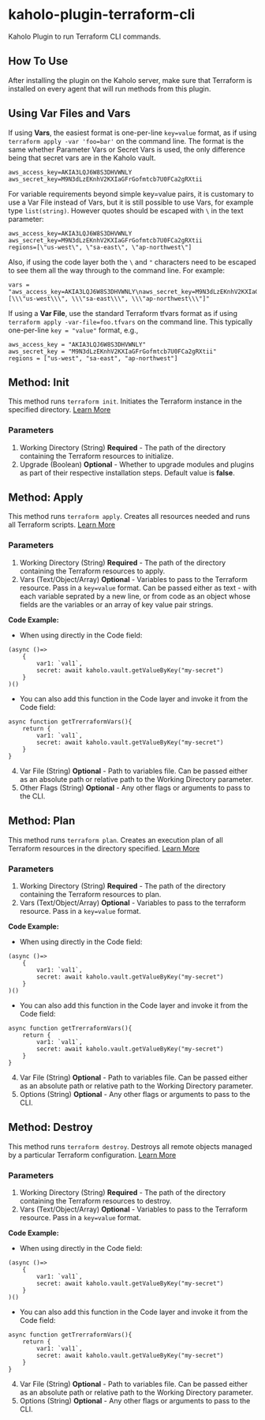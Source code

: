 # kaholo-plugin-terraform-cli
Kaholo Plugin to run Terraform CLI commands.

## How To Use
After installing the plugin on the Kaholo server, make sure that Terraform is installed on every agent that will run methods from this plugin.

## Using Var Files and Vars
If using **Vars**, the easiest format is one-per-line `key=value` format, as if using `terraform apply -var 'foo=bar'` on the command line. The format is the same whether Parameter Vars or Secret Vars is used, the only difference being that secret vars are in the Kaholo vault.

    aws_access_key=AKIA3LQJ6W8S3DHVWNLY
    aws_secret_key=M9N3dLzEKnhV2KXIaGFrGofmtcb7U0FCa2gRXtii

For variable requirements beyond simple key=value pairs, it is customary to use a Var File instead of Vars, but it is still possible to use Vars, for example type `list(string)`. However quotes should be escaped with `\` in the text parameter:
 
    aws_access_key=AKIA3LQJ6W8S3DHVWNLY
    aws_secret_key=M9N3dLzEKnhV2KXIaGFrGofmtcb7U0FCa2gRXtii
    regions=[\"us-west\", \"sa-east\", \"ap-northwest\"]

Also, if using the code layer both the `\` and `"` characters need to be escaped to see them all the way through to the command line. For example:

    vars = "aws_access_key=AKIA3LQJ6W8S3DHVWNLY\naws_secret_key=M9N3dLzEKnhV2KXIaGFrGofmtcb7U0FCa2gRXtii\nregions=[\\\"us-west\\\", \\\"sa-east\\\", \\\"ap-northwest\\\"]"

If using a **Var File**, use the standard Terraform tfvars format as if using `terraform apply -var-file=foo.tfvars` on the command line. This typically one-per-line `key = "value"` format, e.g.,

    aws_access_key = "AKIA3LQJ6W8S3DHVWNLY"
    aws_secret_key = "M9N3dLzEKnhV2KXIaGFrGofmtcb7U0FCa2gRXtii"
    regions = ["us-west", "sa-east", "ap-northwest"]

## Method: Init
This method runs ```terraform init```. Initiates the Terraform instance in the specified directory. [Learn More](https://www.terraform.io/cli/commands/init)

### Parameters
1. Working Directory (String) **Required** - The path of the directory containing the Terraform resources to initialize.
2. Upgrade (Boolean) **Optional** - Whether to upgrade modules and plugins as part of their respective installation steps. Default value is **false**.

## Method: Apply
This method runs ```terraform apply```. Creates all resources needed and runs all Terraform scripts. [Learn More](https://www.terraform.io/docs/cli/commands/apply.html)

### Parameters
1. Working Directory (String) **Required** - The path of the directory containing the Terraform resources to apply.
2. Vars (Text/Object/Array) **Optional** - Variables to pass to the Terraform resource. Pass in a ```key=value``` format. Can be passed either as text - with each variable seprated by a new line, or from code as an object whose fields are the variables or an array of key value pair strings.

**Code Example:**
* When using directly in the Code field:
```
(async ()=>
    {
        var1: `val1`,
        secret: await kaholo.vault.getValueByKey("my-secret")
    }
)()
```
* You can also add this function in the Code layer and invoke it from the Code field:
```
async function getTrerraformVars(){
    return {
        var1: `val1`,
        secret: await kaholo.vault.getValueByKey("my-secret")
    }
}
```

4. Var File (String) **Optional** - Path to variables file. Can be passed either as an absolute path or relative path to the Working Directory parameter.
5. Other Flags (String) **Optional** - Any other flags or arguments to pass to the CLI.

## Method: Plan
This method runs ```terraform plan```. Creates an execution plan of all Terraform resources in the directory specified. [Learn More](https://www.terraform.io/docs/cli/commands/plan.html)

### Parameters
1. Working Directory (String) **Required** - The path of the directory containing the Terraform resources to plan.
2. Vars (Text/Object/Array) **Optional** - Variables to pass to the terraform resource. Pass in a ```key=value``` format.

**Code Example:**
* When using directly in the Code field:
```
(async ()=>
    {
        var1: `val1`,
        secret: await kaholo.vault.getValueByKey("my-secret")
    }
)()
```
* You can also add this function in the Code layer and invoke it from the Code field:
```
async function getTrerraformVars(){
    return {
        var1: `val1`,
        secret: await kaholo.vault.getValueByKey("my-secret")
    }
}
```
4. Var File (String) **Optional** - Path to variables file. Can be passed either as an absolute path or relative path to the Working Directory parameter.
5. Options (String) **Optional** - Any other flags or arguments to pass to the CLI.

## Method: Destroy
This method runs ```terraform destroy```. Destroys all remote objects managed by a particular Terraform configuration. [Learn More](https://www.terraform.io/docs/cli/commands/destroy.html)

### Parameters
1. Working Directory (String) **Required** - The path of the directory containing the Terraform resources to destroy.
2. Vars (Text/Object/Array) **Optional** - Variables to pass to the Terraform resource. Pass in a ```key=value``` format.

**Code Example:**
* When using directly in the Code field:
```
(async ()=>
    {
        var1: `val1`,
        secret: await kaholo.vault.getValueByKey("my-secret")
    }
)()
```
* You can also add this function in the Code layer and invoke it from the Code field:
```
async function getTrerraformVars(){
    return {
        var1: `val1`,
        secret: await kaholo.vault.getValueByKey("my-secret")
    }
}
```
4. Var File (String) **Optional** - Path to variables file. Can be passed either as an absolute path or relative path to the Working Directory parameter.
5. Options (String) **Optional** - Any other flags or arguments to pass to the CLI.

